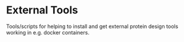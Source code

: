 # External Tools
Tools/scripts for helping to install and get external protein design tools working in e.g. docker containers.
